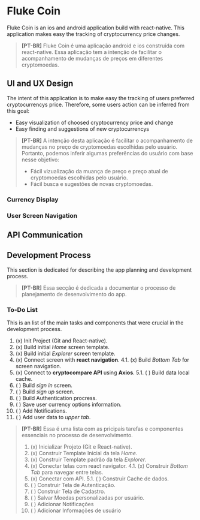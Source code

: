 # Fluke Coin

Fluke Coin is an ios and android application build with react-native. This application makes easy the tracking of cryptocurrency price changes.
> __[PT-BR]__ 
> Fluke Coin é uma aplicação android e ios construída com react-native. Essa aplicação tem a intenção  de facilitar o acompanhamento de mudanças de preços em diferentes cryptomoedas.

## UI and UX Design

The intent of this application is to make easy the tracking of users preferred cryptocurrencys price. Therefore, some users action can be inferred from this goal:
- Easy visualization of choosed cryptocurrency price and change
- Easy finding and suggestions of new cryptocurrencys 
> __[PT-BR]__ 
> A intenção desta aplicação é facilitar o acompanhamento de mudanças no preço de cryptomoedas escolhidas pelo usuário. Portanto, podemos inferir algumas preferências do usuário com base nesse objetivo:
>- Fácil vizualização da muança de preço e preço atual de cryptomoedas escolhidas pelo usuário.
>- Fácil busca e sugestões de novas cryptomoedas.

### Currency Display

### User Screen Navigation

## API Communication


## Development Process
This section is dedicated for describing the app planning and development process.
>__[PT-BR]__ 
>Essa secção é dedicada a documentar o processo de planejamento de desenvolvimento do app.

### To-Do List
This is an list of the main tasks and components that were crucial in the development process.
1. (x) Init Project (Git and React-native).
2. (x) Build initial _Home_ screen template.
3. (x) Build initial _Explorer_ screen template.
4. (x) Connect screen with __react navigation__.
4.1. (x) Build _Bottom Tab_ for screen navigation.
5. (x) Connect to __cryptocompare API__ using __Axios__.
5.1. ( ) Build data local cache.
6. ( ) Build _sign in_ screen.
7. ( ) Build _sign up_ screen.
7. ( ) Build Authentication procress.
8. ( ) Save user currency options information.
9. ( ) Add Notifications.
10. ( ) Add user data to _upper tab_.
>__[PT-BR]__ 
> Essa é uma lista com as pricipais tarefas e componentes essenciais no processo de desenvolvimento.
>1. (x) Inicializar Projeto (Git e React-native).
>2. (x) Construir Template Inicial da tela _Home_.
>3. (x) Construir Template padrão da tela _Explorer_.
>4. (x) Conectar telas com react navigator.
>4.1. (x) Construir _Bottom Tab_ para navegar entre telas.
>5. (x) Conectar com API.
>5.1. ( ) Construir Cache de dados.
>6. ( ) Construir Tela de Autenticação.
>7. ( ) Construir Tela de Cadastro.
>8. ( ) Salvar Moedas personalizadas por usuário.
>9. ( ) Adicionar Notificações
>10. ( ) Adicionar Informações de usuário


